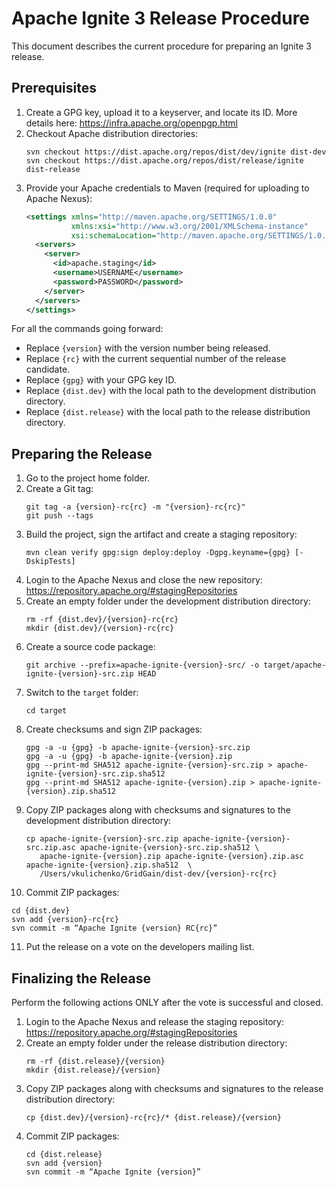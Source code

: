 # Apache Ignite 3 Release Procedure

This document describes the current procedure for preparing an Ignite 3 release.

## Prerequisites

1. Create a GPG key, upload it to a keyserver, and locate its ID. More details here: https://infra.apache.org/openpgp.html
2. Checkout Apache distribution directories:
   ```
   svn checkout https://dist.apache.org/repos/dist/dev/ignite dist-dev
   svn checkout https://dist.apache.org/repos/dist/release/ignite dist-release
   ```
3. Provide your Apache credentials to Maven (required for uploading to Apache Nexus):
   ```xml
   <settings xmlns="http://maven.apache.org/SETTINGS/1.0.0"
             xmlns:xsi="http://www.w3.org/2001/XMLSchema-instance"
             xsi:schemaLocation="http://maven.apache.org/SETTINGS/1.0.0 https://maven.apache.org/xsd/settings-1.0.0.xsd">
     <servers>
       <server>
         <id>apache.staging</id>
         <username>USERNAME</username>
         <password>PASSWORD</password>
       </server>
     </servers>
   </settings>
   ```

For all the commands going forward:
* Replace `{version}` with the version number being released.
* Replace `{rc}` with the current sequential number of the release candidate.
* Replace `{gpg}` with your GPG key ID.
* Replace `{dist.dev}` with the local path to the development distribution directory.
* Replace `{dist.release}` with the local path to the release distribution directory.

## Preparing the Release

1. Go to the project home folder.
2. Create a Git tag:
   ```
   git tag -a {version}-rc{rc} -m "{version}-rc{rc}"
   git push --tags
   ```
3. Build the project, sign the artifact and create a staging repository:
   ```
   mvn clean verify gpg:sign deploy:deploy -Dgpg.keyname={gpg} [-DskipTests]
   ```
4. Login to the Apache Nexus and close the new repository: https://repository.apache.org/#stagingRepositories
5. Create an empty folder under the development distribution directory:
   ```
   rm -rf {dist.dev}/{version}-rc{rc}
   mkdir {dist.dev}/{version}-rc{rc}
   ```
6. Create a source code package:
   ```
   git archive --prefix=apache-ignite-{version}-src/ -o target/apache-ignite-{version}-src.zip HEAD
   ```
7. Switch to the `target` folder:
   ```
   cd target
   ```
8. Create checksums and sign ZIP packages:
   ```
   gpg -a -u {gpg} -b apache-ignite-{version}-src.zip
   gpg -a -u {gpg} -b apache-ignite-{version}.zip
   gpg --print-md SHA512 apache-ignite-{version}-src.zip > apache-ignite-{version}-src.zip.sha512
   gpg --print-md SHA512 apache-ignite-{version}.zip > apache-ignite-{version}.zip.sha512
   ```
9. Copy ZIP packages along with checksums and signatures to the development distribution directory:
   ```
   cp apache-ignite-{version}-src.zip apache-ignite-{version}-src.zip.asc apache-ignite-{version}-src.zip.sha512 \
      apache-ignite-{version}.zip apache-ignite-{version}.zip.asc apache-ignite-{version}.zip.sha512  \
      /Users/vkulichenko/GridGain/dist-dev/{version}-rc{rc}
   ```
10. Commit ZIP packages:
   ```
   cd {dist.dev}
   svn add {version}-rc{rc}
   svn commit -m “Apache Ignite {version} RC{rc}”
   ```
11. Put the release on a vote on the developers mailing list.

## Finalizing the Release

Perform the following actions ONLY after the vote is successful and closed.

1. Login to the Apache Nexus and release the staging repository: https://repository.apache.org/#stagingRepositories
2. Create an empty folder under the release distribution directory:
   ```
   rm -rf {dist.release}/{version}
   mkdir {dist.release}/{version}
   ```
3. Copy ZIP packages along with checksums and signatures to the release distribution directory:
   ```
   cp {dist.dev}/{version}-rc{rc}/* {dist.release}/{version}
   ```
4. Commit ZIP packages:
   ```
   cd {dist.release}
   svn add {version}
   svn commit -m “Apache Ignite {version}”
   ```
